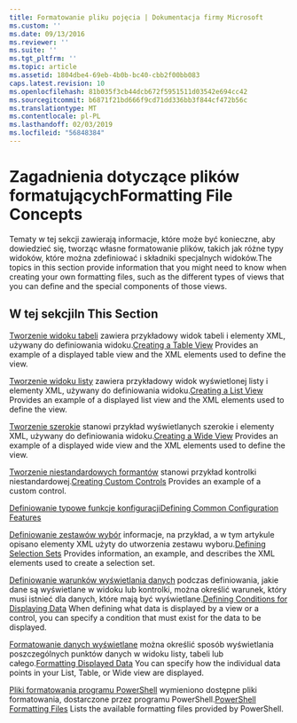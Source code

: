 ```yaml
---
title: Formatowanie pliku pojęcia | Dokumentacja firmy Microsoft
ms.custom: ''
ms.date: 09/13/2016
ms.reviewer: ''
ms.suite: ''
ms.tgt_pltfrm: ''
ms.topic: article
ms.assetid: 1804dbe4-69eb-4b0b-bc40-cbb2f00bb083
caps.latest.revision: 10
ms.openlocfilehash: 81b035f3cb44dcb672f5951511d03542e694cc42
ms.sourcegitcommit: b6871f21bd666f9cd71dd336bb3f844cf472b56c
ms.translationtype: MT
ms.contentlocale: pl-PL
ms.lasthandoff: 02/03/2019
ms.locfileid: "56848384"
---
```

# <a name="formatting-file-concepts"></a><span data-ttu-id="c80e4-102">Zagadnienia dotyczące plików formatujących</span><span class="sxs-lookup"><span data-stu-id="c80e4-102">Formatting File Concepts</span></span>

<span data-ttu-id="c80e4-103">Tematy w tej sekcji zawierają informacje, które może być konieczne, aby dowiedzieć się, tworząc własne formatowanie plików, takich jak różne typy widoków, które można zdefiniować i składniki specjalnych widoków.</span><span class="sxs-lookup"><span data-stu-id="c80e4-103">The topics in this section provide information that you might need to know when creating your own formatting files, such as the different types of views that you can define and the special components of those views.</span></span>

## <a name="in-this-section"></a><span data-ttu-id="c80e4-104">W tej sekcji</span><span class="sxs-lookup"><span data-stu-id="c80e4-104">In This Section</span></span>

<span data-ttu-id="c80e4-105">[Tworzenie widoku tabeli](./creating-a-table-view.md) zawiera przykładowy widok tabeli i elementy XML, używany do definiowania widoku.</span><span class="sxs-lookup"><span data-stu-id="c80e4-105">[Creating a Table View](./creating-a-table-view.md) Provides an example of a displayed table view and the XML elements used to define the view.</span></span>

<span data-ttu-id="c80e4-106">[Tworzenie widoku listy](./creating-a-list-view.md) zawiera przykładowy widok wyświetlonej listy i elementy XML, używany do definiowania widoku.</span><span class="sxs-lookup"><span data-stu-id="c80e4-106">[Creating a List View](./creating-a-list-view.md) Provides an example of a displayed list view and the XML elements used to define the view.</span></span>

<span data-ttu-id="c80e4-107">[Tworzenie szerokie](./creating-a-wide-view.md) stanowi przykład wyświetlanych szerokie i elementy XML, używany do definiowania widoku.</span><span class="sxs-lookup"><span data-stu-id="c80e4-107">[Creating a Wide View](./creating-a-wide-view.md) Provides an example of a displayed wide view and the XML elements used to define the view.</span></span>

<span data-ttu-id="c80e4-108">[Tworzenie niestandardowych formantów](./creating-custom-controls.md) stanowi przykład kontrolki niestandardowej.</span><span class="sxs-lookup"><span data-stu-id="c80e4-108">[Creating Custom Controls](./creating-custom-controls.md) Provides an example of a custom control.</span></span>

[<span data-ttu-id="c80e4-109">Definiowanie typowe funkcje konfiguracji</span><span class="sxs-lookup"><span data-stu-id="c80e4-109">Defining Common Configuration Features</span></span>](./defining-common-configuration-features.md)

<span data-ttu-id="c80e4-110">[Definiowanie zestawów wybór](./defining-selection-sets.md) informacje, na przykład, a w tym artykule opisano elementy XML użyty do utworzenia zestawu wyboru.</span><span class="sxs-lookup"><span data-stu-id="c80e4-110">[Defining Selection Sets](./defining-selection-sets.md) Provides information, an example, and describes the XML elements used to create a selection set.</span></span>

<span data-ttu-id="c80e4-111">[Definiowanie warunków wyświetlania danych](./defining-conditions-for-displaying-data.md) podczas definiowania, jakie dane są wyświetlane w widoku lub kontrolki, można określić warunek, który musi istnieć dla danych, które mają być wyświetlane.</span><span class="sxs-lookup"><span data-stu-id="c80e4-111">[Defining Conditions for Displaying Data](./defining-conditions-for-displaying-data.md) When defining what data is displayed by a view or a control, you can specify a condition that must exist for the data to be displayed.</span></span>

<span data-ttu-id="c80e4-112">[Formatowanie danych wyświetlane](./formatting-displayed-data.md) można określić sposób wyświetlania poszczególnych punktów danych w widoku listy, tabeli lub całego.</span><span class="sxs-lookup"><span data-stu-id="c80e4-112">[Formatting Displayed Data](./formatting-displayed-data.md) You can specify how the individual data points in your List, Table, or Wide view are displayed.</span></span>

<span data-ttu-id="c80e4-113">[Pliki formatowania programu PowerShell](./powershell-formatting-files.md) wymieniono dostępne pliki formatowania, dostarczone przez programu PowerShell.</span><span class="sxs-lookup"><span data-stu-id="c80e4-113">[PowerShell Formatting Files](./powershell-formatting-files.md) Lists the available formatting files provided by PowerShell.</span></span>
